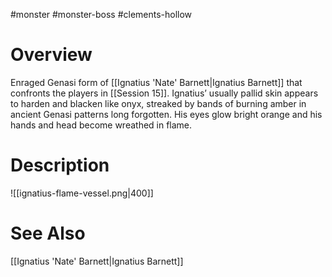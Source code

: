 #monster #monster-boss #clements-hollow 

# Overview

Enraged Genasi form of [[Ignatius 'Nate' Barnett|Ignatius Barnett]] that confronts the players in [[Session 15]]. Ignatius’ usually pallid skin appears to harden and blacken like onyx, streaked by bands of burning amber in ancient Genasi patterns long forgotten. His eyes glow bright orange and his hands and head become wreathed in flame.

# Description

![[ignatius-flame-vessel.png|400]]

# See Also

[[Ignatius 'Nate' Barnett|Ignatius Barnett]]